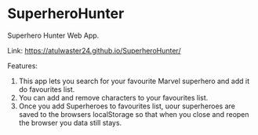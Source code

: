 # SuperheroHunter
Superhero Hunter Web App.

Link: https://atulwaster24.github.io/SuperheroHunter/

Features:
1. This app lets you search for your favourite Marvel superhero and add it do favourites list.
2. You can add and remove characters to your favourites list.
3. Once you add Superheroes to favourites list, uour superheroes are saved to the browsers localStorage so that when you close and reopen the browser you data still stays.
